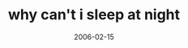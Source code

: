 ---
layout: base.njk
title : 'why can&#39;t i sleep at night' 
view_title : 'why can&#39;t i sleep at night' 
year : '2006' 
date : '2006-02-15' 
img_file : '/drawing/whycantisleepatnight2.png' 
html_file : 'whycantisleepatnight2' 
next_html : 'youarenotimmune.html' 
year_order : '67' 
permalink : "title/{{html_file}}.html"
---